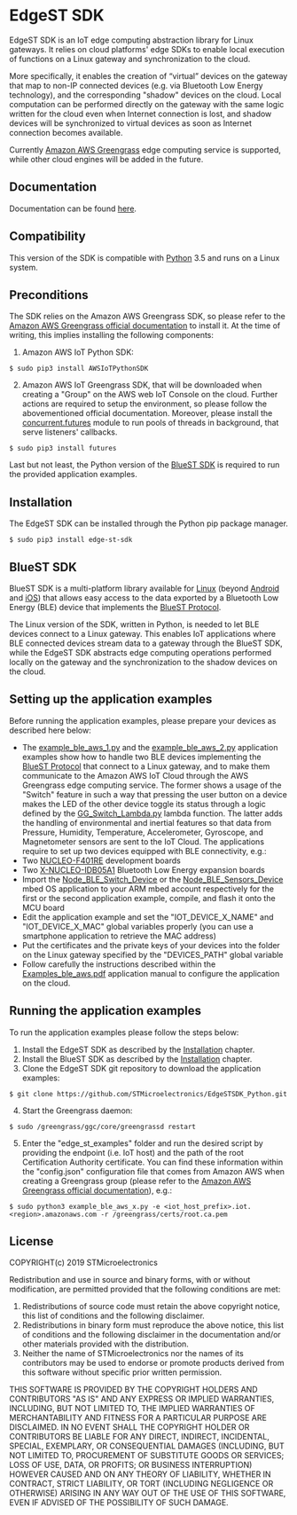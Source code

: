 # EdgeST SDK

EdgeST SDK is an IoT edge computing abstraction library for Linux gateways. It relies on cloud platforms' edge SDKs to enable local execution of functions on a Linux gateway and synchronization to the cloud.

More specifically, it enables the creation of “virtual” devices on the gateway that map to non-IP connected devices (e.g. via Bluetooth Low Energy technology), and the corresponding "shadow" devices on the cloud. Local computation can be performed directly on the gateway with the same logic written for the cloud even when Internet connection is lost, and shadow devices will be synchronized to virtual devices as soon as Internet connection becomes available.

Currently [Amazon AWS Greengrass](https://aws.amazon.com/it/greengrass/) edge computing service is supported, while other cloud engines will be added in the future.


## Documentation
Documentation can be found [here](https://stmicroelectronics.github.io/EdgeSTSDK_Python/index.html).


## Compatibility
This version of the SDK is compatible with [Python](https://www.python.org/) 3.5 and runs on a Linux system.


## Preconditions
The SDK relies on the Amazon AWS Greengrass SDK, so please refer to the [Amazon AWS Greengrass official documentation](https://docs.aws.amazon.com/greengrass/latest/developerguide/what-is-gg.html) to install it. At the time of writing, this implies installing the following components:
1. Amazon AWS IoT Python SDK:
```Shell
$ sudo pip3 install AWSIoTPythonSDK
```
2. Amazon AWS IoT Greengrass SDK, that will be downloaded when creating a "Group" on the AWS web IoT Console on the cloud. Further actions are required to setup the environment, so please follow the abovementioned official documentation.
Moreover, please install the [concurrent.futures](https://docs.python.org/3/library/concurrent.futures.html) module to run pools of threads in background, that serve listeners' callbacks.
```Shell
$ sudo pip3 install futures
```
Last but not least, the Python version of the [BlueST SDK](https://github.com/STMicroelectronics/EdgeSTSDK_Python#bluest-sdk) is required to run the provided application examples.


## Installation
The EdgeST SDK can be installed through the Python pip package manager.
```Shell
$ sudo pip3 install edge-st-sdk
```


## BlueST SDK
BlueST SDK is a multi-platform library available for [Linux](https://github.com/STMicroelectronics/BlueSTSDK_Python) (beyond [Android](https://github.com/STMicroelectronics/BlueSTSDK_Android) and [iOS](https://github.com/STMicroelectronics/BlueSTSDK_iOS)) that allows easy access to the data exported by a Bluetooth Low Energy (BLE) device that implements the [BlueST Protocol](https://github.com/STMicroelectronics/BlueSTSDK_Python#bluest-protocol).

The Linux version of the SDK, written in Python, is needed to let BLE devices connect to a Linux gateway. This enables IoT applications where BLE connected devices stream data to a gateway through the BlueST SDK, while the EdgeST SDK abstracts edge computing operations performed locally on the gateway and the synchronization to the shadow devices on the cloud.


## Setting up the application examples
Before running the application examples, please prepare your devices as described here below:
* The [example_ble_aws_1.py](https://github.com/STMicroelectronics/EdgeSTSDK_Python/blob/master/edge_st_examples/aws/example_ble_aws_1.py) and the [example_ble_aws_2.py](https://github.com/STMicroelectronics/EdgeSTSDK_Python/blob/master/edge_st_examples/aws/example_ble_aws_2.py) application examples show how to handle two BLE devices implementing the [BlueST Protocol](https://github.com/STMicroelectronics/BlueSTSDK_Python#bluest-protocol) that connect to a Linux gateway, and to make them communicate to the Amazon AWS IoT Cloud through the AWS Greengrass edge computing service. The former shows a usage of the "Switch" feature in such a way that pressing the user button on a device makes the LED of the other device toggle its status through a logic defined by the [GG_Switch_Lambda.py](https://github.com/STMicroelectronics/EdgeSTSDK_Python/blob/master/edge_st_examples/aws/GG_Switch_Lambda.py) lambda function. The latter adds the handling of environmental and inertial features so that data from Pressure, Humidity, Temperature, Accelerometer, Gyroscope, and Magnetometer sensors are sent to the IoT Cloud.
The applications require to set up two devices equipped with BLE connectivity, e.g.:
* Two [NUCLEO-F401RE](http://www.st.com/content/st_com/en/products/evaluation-tools/product-evaluation-tools/mcu-eval-tools/stm32-mcu-eval-tools/stm32-mcu-nucleo/nucleo-f401re.html) development boards
* Two [X-NUCLEO-IDB05A1](http://www.st.com/content/st_com/en/products/ecosystems/stm32-open-development-environment/stm32-nucleo-expansion-boards/stm32-ode-connect-hw/x-nucleo-idb05a1.html) Bluetooth Low Energy expansion boards
* Import the [Node_BLE_Switch_Device](https://os.mbed.com/teams/ST/code/Node_BLE_Switch_Device/) or the [Node_BLE_Sensors_Device](https://os.mbed.com/teams/ST/code/Node_BLE_Sensors_Device/) mbed OS application to your ARM mbed account respectively for the first or the second application example, compile, and flash it onto the MCU board
* Edit the application example and set the "IOT_DEVICE_X_NAME" and "IOT_DEVICE_X_MAC" global variables properly (you can use a smartphone application to retrieve the MAC address)
* Put the certificates and the private keys of your devices into the folder on the Linux gateway specified by the "DEVICES_PATH" global variable
* Follow carefully the instructions described within the [Examples_ble_aws.pdf](https://github.com/STMicroelectronics/EdgeSTSDK_Python/blob/master/edge_st_examples/aws/Examples_ble_aws.pdf) application manual to configure the application on the cloud.


## Running the application examples
To run the application examples please follow the steps below:
1. Install the EdgeST SDK as described by the [Installation](https://github.com/STMicroelectronics/EdgeSTSDK_Python#installation) chapter.
2. Install the BlueST SDK as described by the [Installation](https://github.com/STMicroelectronics/BlueSTSDK_Python#installation) chapter.
3. Clone the EdgeST SDK git repository to download the application examples:
```Shell
$ git clone https://github.com/STMicroelectronics/EdgeSTSDK_Python.git
```
4. Start the Greengrass daemon:
```Shell
$ sudo /greengrass/ggc/core/greengrassd restart
```
5. Enter the "edge_st_examples" folder and run the desired script by providing the endpoint (i.e. IoT host) and the path of the root Certification Authority certificate. You can find these information within the "config.json" configuration file that comes from Amazon AWS when creating a Greengrass group (please refer to the [Amazon AWS Greengrass official documentation](https://docs.aws.amazon.com/greengrass/latest/developerguide/what-is-gg.html)), e.g.:
```Shell
$ sudo python3 example_ble_aws_x.py -e <iot_host_prefix>.iot.<region>.amazonaws.com -r /greengrass/certs/root.ca.pem
```


## License
COPYRIGHT(c) 2019 STMicroelectronics

Redistribution and use in source and binary forms, with or without
modification, are permitted provided that the following conditions are met:
1. Redistributions of source code must retain the above copyright notice,
this list of conditions and the following disclaimer.
2. Redistributions in binary form must reproduce the above 
notice, this list of conditions and the following disclaimer in the
documentation and/or other materials provided with the distribution.
3. Neither the name of STMicroelectronics nor the names of its
contributors may be used to endorse or promote products derived from
this software without specific prior written permission.

THIS SOFTWARE IS PROVIDED BY THE COPYRIGHT HOLDERS AND CONTRIBUTORS "AS IS"
AND ANY EXPRESS OR IMPLIED WARRANTIES, INCLUDING, BUT NOT LIMITED TO, THE
IMPLIED WARRANTIES OF MERCHANTABILITY AND FITNESS FOR A PARTICULAR PURPOSE
ARE DISCLAIMED. IN NO EVENT SHALL THE COPYRIGHT HOLDER OR CONTRIBUTORS BE
LIABLE FOR ANY DIRECT, INDIRECT, INCIDENTAL, SPECIAL, EXEMPLARY, OR
CONSEQUENTIAL DAMAGES (INCLUDING, BUT NOT LIMITED TO, PROCUREMENT OF
SUBSTITUTE GOODS OR SERVICES; LOSS OF USE, DATA, OR PROFITS; OR BUSINESS
INTERRUPTION) HOWEVER CAUSED AND ON ANY THEORY OF LIABILITY, WHETHER IN
CONTRACT, STRICT LIABILITY, OR TORT (INCLUDING NEGLIGENCE OR OTHERWISE)
ARISING IN ANY WAY OUT OF THE USE OF THIS SOFTWARE, EVEN IF ADVISED OF THE
POSSIBILITY OF SUCH DAMAGE.
